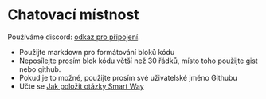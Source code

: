 # Chatovací místnost

Používáme discord: [odkaz pro připojení](https://discord.gg/CpevuvY).

* Použijte markdown pro formátování bloků kódu
* Neposílejte prosím blok kódu větší než 30 řádků, místo toho použijte gist nebo github.
* Pokud je to možné, použijte prosím své uživatelské jméno Githubu
* Učte se [Jak položit otázky Smart Way](http://www.catb.org/~esr/faqs/smart-questions.html)
